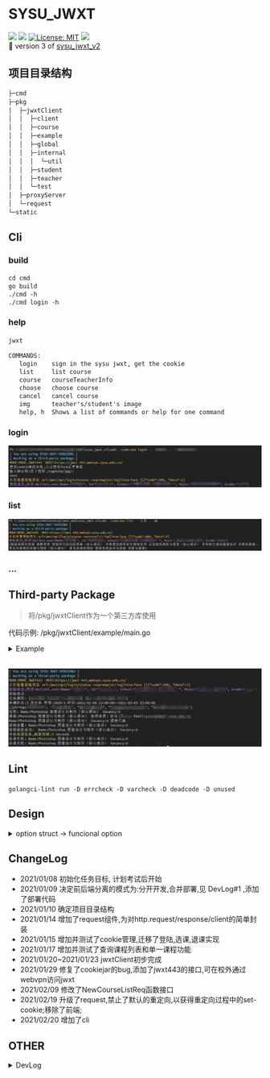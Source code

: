 # SYSU_JWXT
![](https://img.shields.io/badge/sysu_jwxt-v3.0.1-519dd9.svg) ![](https://img.shields.io/badge/language-Golang-blue.svg) [![License: MIT](https://img.shields.io/badge/License-MIT-yellow.svg)](https://opensource.org/licenses/MIT) ![](https://github.com/liwm29/sysu_jwxt_v3/workflows/Lint/badge.svg)   
:rocket: version 3 of [sysu_jwxt_v2](https://github.com/liwm29/sysu_jwxt_v2) 

## 项目目录结构
```sh
├─cmd
├─pkg
│  ├─jwxtClient
│  │  ├─client
│  │  ├─course
│  │  ├─example
│  │  ├─global
│  │  ├─internal
│  │  │  └─util
│  │  ├─student
│  │  ├─teacher
│  │  └─test
│  ├─proxyServer
│  └─request
└─static
```

## Cli
### build
```
cd cmd
go build 
./cmd -h
./cmd login -h
```
### help
`jwxt `
```
COMMANDS:
   login    sign in the sysu jwxt, get the cookie
   list     list course
   course   courseTeacherInfo
   choose   choose course
   cancel   cancel course
   img      teacher's/student's image
   help, h  Shows a list of commands or help for one command
```

### login
![](static/2021-02-20-14-40-44.png)
### list
![](static/2021-02-20-15-16-37.png)
### ...
## Third-party Package
> 将/pkg/jwxtClient作为一个第三方库使用

代码示例: /pkg/jwxtClient/example/main.go

<details>
<summary>Example</summary>

```go
package main

import (
	"errors"
	"fmt"
	"io/ioutil"
	"os"
	jwxtClient "github.com/liwm29/sysu_jwxt_v3/pkg/jwxtClient/client"
	"github.com/liwm29/sysu_jwxt_v3/pkg/jwxtClient/course"
	"github.com/liwm29/sysu_jwxt_v3/pkg/jwxtClient/global"
	"time"
)

func main() {
	// 设置log级别
	global.SetLogLevel_DEBUG()
	// 构造客户端
	c := jwxtClient.NewClient("")
	// 构造登陆表单, 获取验证码,默认将验证码图片下载到"./captcha.jpg", 登陆cli ,都被集成到了jwxtClient.Login()
	isLogin := c.Login()
	if isLogin {
		fmt.Println("登陆成功")
	} else {
		fmt.Println("登陆失败")
		os.Exit(0)
	}

	fmt.Println("已选课程:", course.GetSelectedCourseNames(c))

	// 获取选课阶段,不在选课阶段时,不能使用
	selectPhase := c.GetCoursePhase()
	fmt.Printf("选课阶段:%s %s 学期:%s 时间:%s=>%s\n",
		selectPhase.ElectiveCourseStageCode, selectPhase.ElectiveCourseStageName, selectPhase.SemesterYear,
		selectPhase.StartTime, selectPhase.EndTime)

	// 获取课程列表,专选
	courseList1 := c.GetCourseList(course.NAME_ALL, course.CAMPUS_ALL, course.TYPE_MAJ_ELECTIVE)
	fmt.Printf("%#v\n", courseList1.CourseNames())
	// 东校区,公选
	// courseList2 := c.GetCourseList(course.NAME_ALL, course.CAMPUS_EAST, course.TYPE_PUB_ELECTIVE)
	// fmt.Printf("%#v", courseList2.CourseNames()[:5])

	// 单个课程,比如热门课程photoshop
	course, err := c.GetCourseList("photoshop", course.CAMPUS_ALL, course.TYPE_PUB_ELECTIVE).First()
	if err != nil {
		fmt.Println("未找到课程信息:", err)
		return
	} else {
		fmt.Println("找到:", course.VacancyInfo())
	}

	if course == nil {
		return
	}
	// 课程教师信息
	teachers, err := course.GetTeachers(c)
	if err != nil {
		fmt.Println(err)
	} else {
		if len(teachers) > 0 {
			fmt.Printf("课程:%s 教师信息: 姓名:%s Email:%s\n", course.CourseName(), teachers[0].Name, teachers[0].Email)
		} else {
			fmt.Println("无教师信息")
		}
	}

	// 如果在选课第三阶段
	if !selectPhase.CanSelect() {
		fmt.Println("不在选课阶段" , selectPhase)
		return
	}
	if course.VacancyNum() > 0 {
		isOk := course.Choose(c)
		fmt.Println(course.VacancyInfo(), "选课", isOk)
	} else {
		fmt.Println(course.VacancyInfo(), "课程已满")
	}

	// 退课
	if course.IsSelected() {
		isOk := course.Cancel(c)
		fmt.Println(course.VacancyInfo(), "退课", isOk)
	}

	// 课程剩余名额
	fmt.Println("课程容量:", course.VacancyInfo())

	// 刷新课程剩余名额
	if (course.Refresh(c)) != nil {
		fmt.Println("课程刷新失败")
	} else {
		fmt.Println("课程刷新成功: ", course.VacancyInfo())
	}

	// 教师照片
	teacherId := "123456"
	ioutil.WriteFile("teacher"+teacherId+".jpg", c.GetTeacherImg(teacherId), 0666)

	// 学生照片
	studentId := "123456"
	ioutil.WriteFile("student"+studentId+".jpg", c.GetStudentImg(studentId), 0666)

	// 自动选课,5s查询一次,异步
	isOkChan := course.AutoChoose(c, time.Second*5)
	for err := range isOkChan {
		if err == nil {
			fmt.Println(course.VacancyInfo(), "选课成功")
			break
		}
		fmt.Println(err)
	}
}

```
</details>
<br>

![](static/2021-01-29-16-46-04.png)

## Lint
`golangci-lint run -D errcheck -D varcheck -D deadcode -D unused`

## Design
<details>
<summary>option struct -> funcional option</summary>

```go
NewCourseListReq(courseType *CourseType, opts *ReqOptions) *CourseListReq
=>
NewCourseListReq(courseType *CourseType, opts ...ReqOptionSetter) *CourseListReq
```

```go
type ReqOptions struct {
	campusId         string
	courseName       string
	collectionStatus string
}

type reqOptionSetFunc func(*ReqOptions) (reqOptionSetFunc, interface{})

type ReqOptionSetter struct {
	f     reqOptionSetFunc
	value interface{}
}

func (ros *ReqOptionSetter) Value() interface{} {
	return ros.value
}

// return ReqOptionSetter to restore old/previous value
func (ros *ReqOptionSetter) apply(ropts *ReqOptions) ReqOptionSetter {
	setter, prev := ros.f(ropts)
	return ReqOptionSetter{setter, prev}
}

func WithCampus(campusId string) ReqOptionSetter {
	return ReqOptionSetter{
		func(ro *ReqOptions) (reqOptionSetFunc, interface{}) {
			prev := ro.campusId
			ro.campusId = campusId
			return WithCampus(prev).f, prev
		},
		nil,
	}
}

func NewCourseListReq(courseType *CourseType, opts ...ReqOptionSetter) *CourseListReq {
	req := &CourseListReq{
		pageNo:     1,
		pageSize:   10,
		options:    defaultReqOptions(),
		courseType: courseType,
	}
	for _, o := range opts {
		o.apply(&req.options)
	}

	return req
}

// set optional parameters
func (r *CourseListReq) Option(opts ...ReqOptionSetter) ReqOptionSetter {
	var prevSetter ReqOptionSetter
	for _, o := range opts {
		prevSetter = o.apply(&r.options)
	}
	return prevSetter
}
```
</details>

## ChangeLog
- 2021/01/08 初始化任务目标, 计划考试后开始
- 2021/01/09 决定前后端分离的模式为:分开开发,合并部署,见 DevLog#1 ,添加了部署代码
- 2021/01/10 确定项目目录结构
- 2021/01/14 增加了request组件,为对http.request/response/client的简单封装
- 2021/01/15 增加并测试了cookie管理,迁移了登陆,选课,退课实现
- 2021/01/17 增加并测试了查询课程列表和单一课程功能
- 2021/01/20~2021/01/23 jwxtClient初步完成
- 2021/01/29 修复了cookiejar的bug,添加了jwxt443的接口,可在校外通过webvpn访问jwxt
- 2021/02/09 修改了NewCourseListReq函数接口
- 2021/02/19 升级了request,禁止了默认的重定向,以获得重定向过程中的set-cookie;移除了前端;
- 2021/02/20 增加了cli

## OTHER
<details>
<summary>DevLog</summary>

1. 前后端分离,肯定要分离开发,至于是否分离部署,看个人需要
   1. 如果分离部署,这是在说前端代码`npm run build`后,将`/dist`目录直接扔进nginx或tomcat,后端作为api服务器单独运行在另一个端口
      1. 由于端口不同,涉及CORS跨域资源共享问题,对xhr请求的发出没影响,主要是响应必须带有`Access-Control-Allow-Origin`,否则被浏览器拦截;dom的请求似乎直接禁止了,防止冒牌网站直接套壳iframe;具体如何,没试过
   2. 如果一起部署,也就是虽然后端服务器是作为api服务器,但是当请求`'/'`时,便返回`html`,其余的路由都是api
      1. 这在go中很容易实现,但其实不算太优雅,毕竟api服务器多了几条ServeFile代码,动态路由的html(指访问`/`而不是`/index.html`)和其他静态文件都由api服务器响应
   3. 合并部署,见/deploy/server.go
2. cli的表格打印
   1. 如果数据单元是中文这种rune时,计算宽度时和普通的ascii是不同的
   2. 一般的utf8.RuneCountInString计算中文字符串会得到错误的宽度,可以使用 github.com/mattn/go-runewidth 这个库
</details>